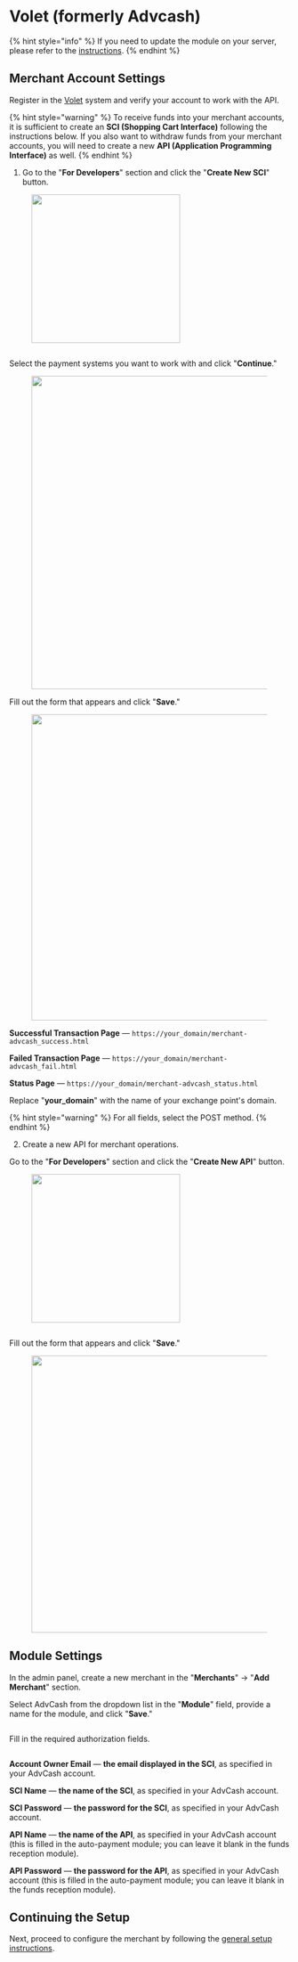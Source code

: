 # Volet (formerly Advcash)

{% hint style="info" %}
If you need to update the module on your server, please refer to the [instructions](https://premium.gitbook.io/main/en/en/basic-settings/faq/updating-script-files-on-the-server/how-to-update-files-on-the-server#merchant-and-auto-payout-modules).
{% endhint %}

## Merchant Account Settings

Register in the [Volet](https://account.volet.com/register) system and verify your account to work with the API.

{% hint style="warning" %}
To receive funds into your merchant accounts, it is sufficient to create an **SCI (Shopping Cart Interface)** following the instructions below. If you also want to withdraw funds from your merchant accounts, you will need to create a new **API (Application Programming Interface)** as well.
{% endhint %}

1. Go to the "**For Developers**" section and click the "**Create New SCI**" button.

<figure><img src="../../../.gitbook/assets/image (1425)_eng.png" alt="" width="267"><figcaption></figcaption></figure>

<figure><img src="../../../.gitbook/assets/image (1422)_eng.png" alt=""><figcaption></figcaption></figure>

Select the payment systems you want to work with and click "**Continue**."

<figure><img src="../../../.gitbook/assets/image (677)_eng.png" alt="" width="563"><figcaption></figcaption></figure>

Fill out the form that appears and click "**Save**."

<figure><img src="../../../.gitbook/assets/image (678)_eng.png" alt="" width="550"><figcaption></figcaption></figure>

**Successful Transaction Page** — `https://your_domain/merchant-advcash_success.html`

**Failed Transaction Page** — `https://your_domain/merchant-advcash_fail.html`

**Status Page** — `https://your_domain/merchant-advcash_status.html`

Replace "**your_domain**" with the name of your exchange point's domain.

{% hint style="warning" %}
For all fields, select the POST method.
{% endhint %}

2. Create a new API for merchant operations.

Go to the "**For Developers**" section and click the "**Create New API**" button.

<figure><img src="../../../.gitbook/assets/image (1425)_eng.png" alt="" width="267"><figcaption></figcaption></figure>

<figure><img src="../../../.gitbook/assets/image (1422)_eng.png" alt=""><figcaption></figcaption></figure>

Fill out the form that appears and click "**Save**."

<figure><img src="../../../.gitbook/assets/image (679)_eng.png" alt="" width="498"><figcaption></figcaption></figure>

## Module Settings

In the admin panel, create a new merchant in the "**Merchants**" -> "**Add Merchant**" section.

Select AdvCash from the dropdown list in the "**Module**" field, provide a name for the module, and click "**Save**."

<figure><img src="../../../.gitbook/assets/image (1424)_eng.png" alt=""><figcaption></figcaption></figure>

Fill in the required authorization fields.

<figure><img src="../../../.gitbook/assets/image (1423)_eng.png" alt=""><figcaption></figcaption></figure>

**Account Owner Email** — **the email displayed in the SCI**, as specified in your AdvCash account.

**SCI Name** — **the name of the SCI**, as specified in your AdvCash account.

**SCI Password** — **the password for the SCI**, as specified in your AdvCash account.

**API Name** — **the name of the API**, as specified in your AdvCash account (this is filled in the auto-payment module; you can leave it blank in the funds reception module).

**API Password** — **the password for the API**, as specified in your AdvCash account (this is filled in the auto-payment module; you can leave it blank in the funds reception module).

## Continuing the Setup

Next, proceed to configure the merchant by following the [general setup instructions](https://premium.gitbook.io/main/en/en/basic-settings/merchants-and-auto-payments/merchants/general-merchant-settings).